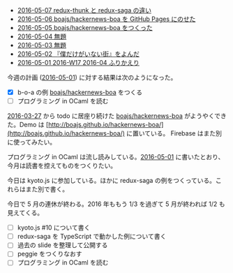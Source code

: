 - [2016-05-07 redux-thunk と redux-saga の違い][2016-05-07]
- [2016-05-06 boajs/hackernews-boa を GitHub Pages にのせた][2016-05-06]
- [2016-05-05 boajs/hackernews-boa をつくった][2016-05-05]
- [2016-05-04 無題][2016-05-04]
- [2016-05-03 無題][2016-05-03]
- [2016-05-02 『僕だけがいない街』をよんだ][2016-05-02]
- [2016-05-01 2016-W17 2016-04 ふりかえり][2016-05-01]

今週の計画 ([2016-05-01][]) に対する結果は次のようになった。

- [x] b-o-a の例 [boajs/hackernews-boa][] をつくる
- [ ] プログラミング in OCaml を読む

[2016-03-27][] から todo に居座り続けた [boajs/hackernews-boa][] がようやくできた。Demo は [http://boajs.github.io/hackernews-boa/](http://boajs.github.io/hackernews-boa/) に置いている。 Firebase はまた別に使ってみたい。

プログラミング in OCaml は流し読みしている。[2016-05-01][] に書いたとおり、今月は読書を控えてものをつくりたい。

今日は kyoto.js に参加している。ほかに redux-saga の例をつくっている。これらはまた別で書く。

今日で 5 月の連休が終わる。2016 年ももう 1/3 を過ぎて 5 月が終われば 1/2 も見えてくる。

- [ ] kyoto.js #10 について書く
- [ ] redux-saga を TypeScript で動かした例について書く
- [ ] 過去の slide を整理して公開する
- [ ] peggie をつくりなおす
- [ ] プログラミング in OCaml を読む

[2016-03-27]: https://blog.bouzuya.net/2016/03/27/
[2016-05-01]: https://blog.bouzuya.net/2016/05/01/
[2016-05-02]: https://blog.bouzuya.net/2016/05/02/
[2016-05-03]: https://blog.bouzuya.net/2016/05/03/
[2016-05-04]: https://blog.bouzuya.net/2016/05/04/
[2016-05-05]: https://blog.bouzuya.net/2016/05/05/
[2016-05-06]: https://blog.bouzuya.net/2016/05/06/
[2016-05-07]: https://blog.bouzuya.net/2016/05/07/
[boajs/hackernews-boa]: https://github.com/boajs/hackernews-boa

